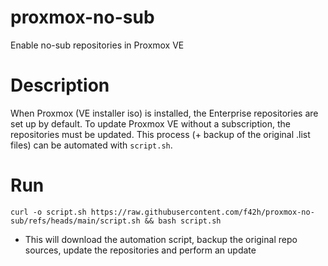 # proxmox-no-sub
Enable no-sub repositories in Proxmox VE

# Description
When Proxmox (VE installer iso) is installed, the Enterprise repositories are set up by default. To update Proxmox VE without a subscription, the repositories must be updated. This process (+ backup of the original .list files) can be automated with `script.sh`.

# Run
```
curl -o script.sh https://raw.githubusercontent.com/f42h/proxmox-no-sub/refs/heads/main/script.sh && bash script.sh
```
- This will download the automation script, backup the original repo sources, update the repositories and perform an update
